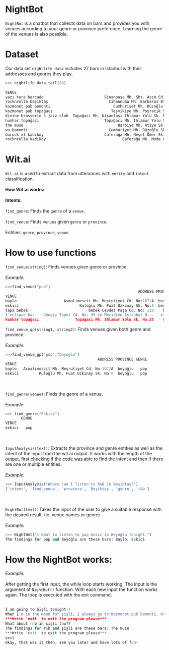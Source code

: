 # NightBot
`NightBot` is a chatbot that collects data on bars and provides you with venues according to your genre or province preference. Learning the genre of the venues is also possible.
# Dataset
Our data set `nightlife_data` includes 27 bars in Istanbul with their addresses and genres they play.
```python
>>> nightlife_data.tail(10)
                                                                        ADDRESS  PROVINCE       GENRE
VENUE
yazı tura barcade                           Sinanpaşa Mh. Şht. Asım Cd. No: 38   beşiktaş       k-pop
rocknrolla beşiktaş                           Cihannüma Mh. Barbaros Blv. No:65  beşiktaş        punk
kozmonot pub bomonti                            Cumhuriyet Mh. Düzoğlu Sk. No:2     şişli  electronic
kozmonot pub topağacı                          Teşvikiye Mh. Poyracık Sk No:9/A     şişli  electronic
divine brasserie & jazz club  Topağacı Mh. Nişantaşı Ihlamur Yolu Sk. No: 34...     şişli       blues
hunhar topağacı                             Topağacı Mh. Ihlamur Yolu Sk. No:28     şişli         pop
the muse                                          Harbiye Mh. Atiye Sk. No: 2/B     şişli         r&b
wu bomonti                                    Cumhuriyet Mh. Düzoğlu Sk. No:2/B     şişli  electronic
dorock xl kadıköy                           Caferağa Mh. Neşet Ömer Sk. No: 3/C   kadıköy        rock
rocknrolla kadıköy                                  Caferağa Mh. Moda Cd. No:20   kadıköy        rock
```
# Wit.ai
`Wit.ai` is used to extract data from utterances with `entity` and `intent` classification. 
<br></br>
<b>How Wit.ai works:</b>
<br></br>
  <b>Intents:</b> 
  <br></br>
  `find_genre`: Finds the `genre` of a `venue`.
  <br></br>
   `find_venue`: Finds `venues` given `genre` or `province`.
   <br></br>
  Entities: `genre`, `province`, `venue`
# How to use functions
`find_venue(string)`: Finds venues given genre or province.
<br></br>
<i> Example: </i>
```python
>>>find_venue("pop")
                                                           ADDRESS PROVINCE GENRE
VENUE
baylo                     Asmalımescit Mh. Meşrutiyet Cd. No:107/A  beyoğlu   pop
eskici                           Kuloğlu Mh. Fuat Uzkınay Sk. No:8  beyoğlu   pop
taps bebek                           bebek Cevdet Paşa Cd. No: 119    bebek   pop
l'eclipse bar    Cengiz Topel Cd. No: 39 Le Meridien Istanbul H...   etiler   pop
hunhar topağacı                Topağacı Mh. Ihlamur Yolu Sk. No:28    şişli   pop
```
`find_venue_gp(string1, string2)`: Finds venues given both genre and province.
<br></br>
<i> Example: </i>
```python
>>>find_venue_gp("pop","beyoğlu")
                                         ADDRESS PROVINCE GENRE
VENUE
baylo   Asmalımescit Mh. Meşrutiyet Cd. No:107/A  beyoğlu   pop
eskici         Kuloğlu Mh. Fuat Uzkınay Sk. No:8  beyoğlu   pop
```
<br></br>
`find_genre(venue)`: Finds the genre of a venue.
<br></br>
<i> Example: </i>
```python
>>> find_genre("Eskici")
       GENRE
VENUE
eskici   pop
```
<br></br>
`InputAnalysis(text)`: Extracts the province and genre entities as well as the intent of the input from the wit.ai output. It works with the length of the output, first checking if the code was able to find the intent and then if there are one or multiple entities.
<br></br>
<i> Example: </i>
```python
>>> InputAnalysis("Where can I listen to R&B in Beşiktaş?")
['intent', 'find_venue', 'province', 'Beşiktaş', 'genre', 'r&b']
```
<br></br>
`NightBot(text)`: Takes the input of the user to give a suitable response with the desired result. (ie. venue names or genre)
<br></br>
<i> Example: </i>
```python
>>> NightBot("I want to listen to pop music in Beyoğlu tonight.")
The findings for pop and Beyoğlu are these bars: Baylo, Eskici
```
# How the NightBot works:
<i> Example: </i>
<br></br>
After getting the first input, the while loop starts working. The input is the argument of `NightBot()` function. With each new input the function works again. 
The loop is executed with the exit command.
<br></br>
```python
I am going to Şişli tonight!!
When I'm in the mood for şişli, I always go to Kozmonot pub bomonti, Kozmonot pub topağacı, Divine brasserie & jazz club, Hunhar topağacı, The muse, Wu bomonti.
***Write 'exit' to exit the program please***
What about rnb in şişli tho??
The findings for r&b and şişli are these bars: The muse
***Write 'exit' to exit the program please***
exit
Okay, that was it then, see you later and have lots of fun!
```

